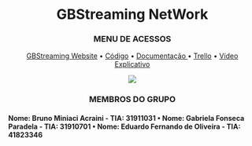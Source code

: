 <H1 align="center"> GBStreaming NetWork </h1>
<H3 align="center"> MENU DE ACESSOS </h3>

<p align="center">
<a href="https://gb-streaming.vercel.app/"> GBStreaming Website</a> •  
  <a href="https://github.com/BrunoMiniaci/ADS-GB/tree/master/GBStreaming"> Código</a> •
  <a href="https://github.com/BrunoMiniaci/ADS-GB/tree/master/Documentos"> Documentação </a> •
  <a href="https://trello.com/b/PUtOIgVG/desenvolvimento-do-projeto">Trello</a> •
  <a href=" ">Vídeo Explicativo</a>
  </p>

<p align="center"><img src="https://fontmeme.com/temporary/9a400ebdde3b5f90d1fd164de3f861b2.png"</p>
  
<H3 align="center"> MEMBROS DO GRUPO </h3>

<h4>Nome: Bruno Miniaci Acraini - TIA: 31911031 • Nome: Gabriela Fonseca Paradela - TIA: 31910701 • Nome: Eduardo Fernando de Oliveira - TIA: 41823346 </h4>
